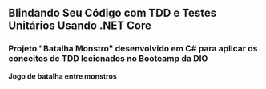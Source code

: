 ## Blindando Seu Código com TDD e Testes Unitários Usando .NET Core

### Projeto "Batalha Monstro" desenvolvido em C# para aplicar os conceitos de TDD lecionados no Bootcamp da DIO

**Jogo de batalha entre monstros**

